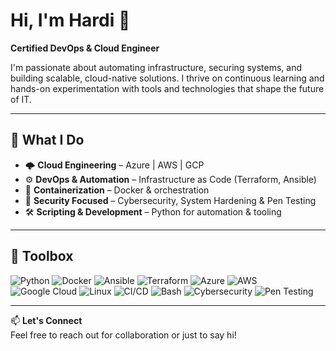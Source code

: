 # Hi, I'm Hardi 👋  
**Certified DevOps & Cloud Engineer**

I'm passionate about automating infrastructure, securing systems, and building scalable, cloud-native solutions. I thrive on continuous learning and hands-on experimentation with tools and technologies that shape the future of IT.

---

## 🚀 What I Do
- 🌩️ **Cloud Engineering** – Azure | AWS | GCP  
- ⚙️ **DevOps & Automation** – Infrastructure as Code (Terraform, Ansible)  
- 🐳 **Containerization** – Docker & orchestration  
- 🔐 **Security Focused** – Cybersecurity, System Hardening & Pen Testing  
- 🛠️ **Scripting & Development** – Python for automation & tooling  

---

## 🧰 Toolbox  

![Python](https://img.shields.io/badge/-Python-3776AB?style=for-the-badge&logo=python&logoColor=white)
![Docker](https://img.shields.io/badge/-Docker-2496ED?style=for-the-badge&logo=docker&logoColor=white)
![Ansible](https://img.shields.io/badge/-Ansible-EE0000?style=for-the-badge&logo=ansible&logoColor=white)
![Terraform](https://img.shields.io/badge/-Terraform-7B42BC?style=for-the-badge&logo=terraform&logoColor=white)
![Azure](https://img.shields.io/badge/-Azure-0078D4?style=for-the-badge&logo=microsoft-azure&logoColor=white)
![AWS](https://img.shields.io/badge/-AWS-232F3E?style=for-the-badge&logo=amazon-aws&logoColor=white)
![Google Cloud](https://img.shields.io/badge/-GCP-4285F4?style=for-the-badge&logo=google-cloud&logoColor=white)
![Linux](https://img.shields.io/badge/-Linux-FCC624?style=for-the-badge&logo=linux&logoColor=black)
![CI/CD](https://img.shields.io/badge/-CI/CD-0A0A0A?style=for-the-badge&logo=githubactions&logoColor=white)
![Bash](https://img.shields.io/badge/-Bash-4EAA25?style=for-the-badge&logo=gnu-bash&logoColor=white)
![Cybersecurity](https://img.shields.io/badge/-Cybersecurity-FF5733?style=for-the-badge)
![Pen Testing](https://img.shields.io/badge/-PenTesting-900C3F?style=for-the-badge)

---

📫 **Let's Connect**  
Feel free to reach out for collaboration or just to say hi!
